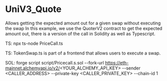 # UniV3_Quote
Allows getting the expected amount out for a given swap without executing the swap
In this example, we use the QuoterV2 contract to get the expected amount out, there is a version of the call in Solidity as well as Typescript.

TS: 
npx ts-node PriceCall.ts

TS:
TokenSwap.ts is part of a frontend that allows users to execute a swap.

SOL: 
forge script script/Pricecall.s.sol --fork-url https://eth-mainnet.alchemyapi.io/v2/<YOUR_ALCHEMY_API_KEY> --sender <CALLER_ADDRESS> --private-key <CALLER_PRIVATE_KEY> --chain-id 1 
